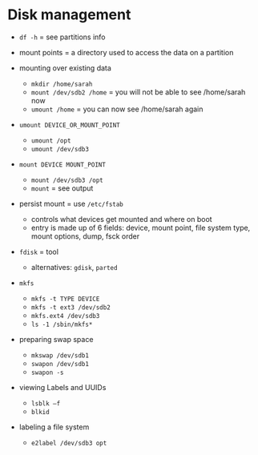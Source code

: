 # Disk management

* `df -h` = see partitions info
* mount points = a directory used to access the data on a partition 
* mounting over existing data
  * `mkdir /home/sarah`
  * `mount /dev/sdb2 /home` = you will not be able to see /home/sarah now
  * `umount /home` = you can now see /home/sarah again
* `umount DEVICE_OR_MOUNT_POINT`
  * `umount /opt`
  * `umount /dev/sdb3`
* `mount DEVICE MOUNT_POINT`
  * `mount /dev/sdb3 /opt`
  * `mount` = see output
* persist mount = use `/etc/fstab`
  * controls what devices get mounted and where on boot
  * entry is made up of 6 fields: device, mount point, file system type, mount options, dump, fsck order

* `fdisk` = tool
  * alternatives: `gdisk`, `parted`

* `mkfs`
  * `mkfs -t TYPE DEVICE`
  * `mkfs -t ext3 /dev/sdb2`
  * `mkfs.ext4 /dev/sdb3`
  * `ls -1 /sbin/mkfs*`
  
* preparing swap space
  * `mkswap /dev/sdb1`
  * `swapon /dev/sdb1`
  * `swapon -s`
  
* viewing Labels and UUIDs
  * `lsblk –f`
  * `blkid`

* labeling a file system 
  * `e2label /dev/sdb3 opt`




